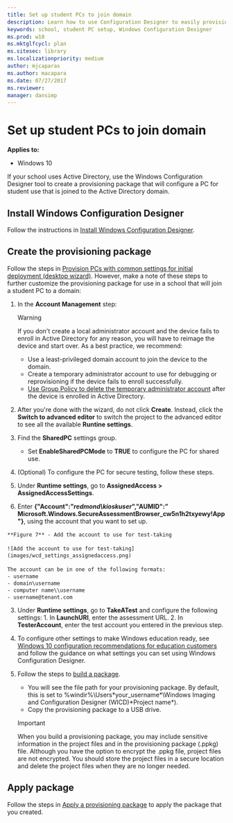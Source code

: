 ```yaml
---
title: Set up student PCs to join domain
description: Learn how to use Configuration Designer to easily provision student devices to join Active Directory.
keywords: school, student PC setup, Windows Configuration Designer
ms.prod: w10
ms.mktglfcycl: plan
ms.sitesec: library
ms.localizationpriority: medium
author: mjcaparas
ms.author: macapara
ms.date: 07/27/2017
ms.reviewer: 
manager: dansimp
---
```


# Set up student PCs to join domain
**Applies to:**

-   Windows 10  

If your school uses Active Directory, use the Windows Configuration Designer tool to create a provisioning package that will configure a PC for student use that is joined to the Active Directory domain. 

## Install Windows Configuration Designer
Follow the instructions in [Install Windows Configuration Designer](https://technet.microsoft.com/itpro/windows/configure/provisioning-install-icd).

## Create the provisioning package
Follow the steps in [Provision PCs with common settings for initial deployment (desktop wizard)](https://technet.microsoft.com/itpro/windows/configure/provision-pcs-for-initial-deployment). However, make a note of these steps to further customize the provisioning package for use in a school that will join a student PC to a domain:

1. In the **Account Management** step:

    > [!WARNING]  
    > If you don't create a local administrator account and the device fails to enroll in Active Directory for any reason, you will have to reimage the device and start over. As a best practice, we recommend:
    >   - Use a least-privileged domain account to join the device to the domain.
    >   - Create a temporary administrator account to use for debugging or reprovisioning if the device fails to enroll successfully.
    >   - [Use Group Policy to delete the temporary administrator account](https://blogs.technet.microsoft.com/canitpro/2014/12/10/group-policy-creating-a-standard-local-admin-account/) after the device is enrolled in Active Directory.

2. After you're done with the wizard, do not click **Create**. Instead, click the **Switch to advanced editor** to switch the project to the advanced editor to see all the available **Runtine settings**.
3. Find the **SharedPC** settings group.
    - Set **EnableSharedPCMode** to **TRUE** to configure the PC for shared use.
4. (Optional) To configure the PC for secure testing, follow these steps.
  1. Under **Runtime settings**, go to **AssignedAccess > AssignedAccessSettings**.
  2. Enter **{"Account":"*redmond\\kioskuser*","AUMID":” Microsoft.Windows.SecureAssessmentBrowser_cw5n1h2txyewy!App "}**, using the account that you want to set up.

    **Figure 7** - Add the account to use for test-taking

    ![Add the account to use for test-taking](images/wcd_settings_assignedaccess.png)

    The account can be in one of the following formats:
    - username
    - domain\username
    - computer name\\username
    - username@tenant.com

  3. Under **Runtime settings**, go to **TakeATest** and configure the following settings:
    1. In **LaunchURI**, enter the assessment URL.
    2. In **TesterAccount**, enter the test account you entered in the previous step.

5. To configure other settings to make Windows education ready, see [Windows 10 configuration recommendations for education customers](configure-windows-for-education.md) and follow the guidance on what settings you can set using Windows Configuration Designer.

6. Follow the steps to [build a package](https://technet.microsoft.com/itpro/windows/configure/provisioning-create-package#build-package). 
    - You will see the file path for your provisioning package. By default, this is set to %windir%\Users\*your_username*\Windows Imaging and Configuration Designer (WICD)\*Project name*). 
    - Copy the provisioning package to a USB drive.

    > [!IMPORTANT]
    > When you build a provisioning package, you may include sensitive information in the project files and in the provisioning package (.ppkg) file. Although you have the option to encrypt the .ppkg file, project files are not encrypted. You should store the project files in a secure location and delete the project files when they are no longer needed.


## Apply package
Follow the steps in [Apply a provisioning package](https://technet.microsoft.com/itpro/windows/configure/provisioning-apply-package) to apply the package that you created.



    

